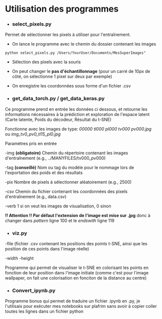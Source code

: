 # Utilisation des programmes

- ### select_pixels.py

Permet de sélectionner les pixels à utiliser pour l'entraînement.

- On lance le programme avec le chemin du dossier contenant les images
```
python select_pixels.py /Users/YourUser/Documents/MesSuperImages"
```

- Sélection des pixels avec la souris

- On peut changer le **pas d'échantillonnage** (pour un carré de 10px de côté, on sélectionne 1 pixel sur deux par exemple)

- On enregistre les coordonnées sous forme d'un fichier .csv


- ### get_data_torch.py / get_data_keras.py

Ce programme prend en entrée les données ci dessous, et retourne les informations nécessaires à la prédiction et exploration de l'espace latent (Carte latente, Poids du décodeur, Résultat du t-SNE)

Fonctionne avec les images de type: *00000 tl000 pl000 tv000 pv000.jpg* ou *img_tv0_pv0_tl15_pl0.jpg*

Paramètres pris en entrée

-img **(obligatoire)**
Chemin du répertoire contenant les images d'entraînement (e.g., ../MANYFILES/tv000_pv000)

-tag **(conseillé)**
Nom ou tag du modèle pour le nommage lors de l'exportation des poids et des résultats

-pix 
Nombre de pixels à sélectionner aléatoirement (e.g., 2500)

-csv
Chemin du fichier contenant les coordonnées des pixels d'entraînement (e.g., data.csv)

-verb
1 si on veut les images de visualisation, 0 sinon

**!! Attention !! Par défaut l'extension de l'image est mise sur .jpg**
donc à changer dans *pattern* ligne 100 et le *endswith* ligne 119

- ### viz.py

-file (fichier .csv contenant les positions des points t-SNE, ainsi que les position de ces points dans l'image réelle)

-width
-height


Programme qui permet de visualiser le t-SNE en colorisant les points en fonction de leur position dans l'image initiale
(comme c'est pour l'image wallpaper, on fait une colorisation en fonciton de la distance au centre)

- ### Convert_ipynb.py

Programme bonus qui permet de traduire un fichier .ipynb en .py, je l'utilisais pour exécuter mes notebooks sur plafrim sans avoir à copier coller toutes les lignes dans un fichier python
